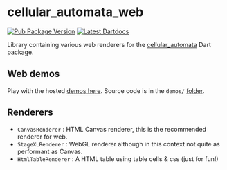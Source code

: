 # cellular_automata_web

[![Pub Package Version](https://img.shields.io/pub/v/cellular_automata_web.svg)](https://pub.dartlang.org/packages/cellular_automata_web)
[![Latest Dartdocs](https://img.shields.io/badge/dartdocs-latest-blue.svg)](https://pub.dartlang.org/documentation/cellular_automata_web/latest)

Library containing various web renderers for the [cellular_automata](https://pub.dartlang.org/packages/cellular_automata) Dart package.

## Web demos

Play with the hosted [demos here](http://jimmyff.github.io/cellular_automata_web_demos). Source code is in the `demos/` [folder]((https://github.com/jimmyff/cellular_automata_web/tree/master/demos)).

## Renderers

- `CanvasRenderer` : HTML Canvas renderer, this is the recommended renderer for web.
- `StageXLRenderer` : WebGL renderer although in this context not quite as performant as Canvas.
- `HtmlTableRenderer` : A HTML table using table cells & css (just for fun!)